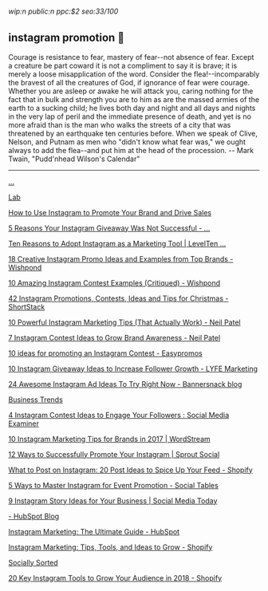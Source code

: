###### wip:n public:n ppc:$2 seo:33/100

## instagram promotion :spoon:

Courage is resistance to fear, mastery of fear--not absence of fear.  Except a
creature be part coward it is not a compliment to say it is brave; it is merely
a loose misapplication of the word.  Consider the flea!--incomparably the
bravest of all the creatures of God, if ignorance of fear were courage.
Whether you are asleep or awake he will attack you, caring nothing for the fact
that in bulk and strength you are to him as are the massed armies of the earth
to a sucking child; he lives both day and night and all days and nights in the
very lap of peril and the immediate presence of death, and yet is no more
afraid than is the man who walks the streets of a city that was threatened by
an earthquake ten centuries before.  When we speak of Clive, Nelson, and Putnam
as men who "didn't know what fear was," we ought always to add the flea--and
put him at the head of the procession.
		-- Mark Twain, "Pudd'nhead Wilson's Calendar"


----------


[      ... ](https://www.shortstack.com/blog/42-instagram-promotions-contests-ideas-and-tips-for-christmas/)

[      Lab ](https://lab.secondstreet.com/articles/steps-for-instagram-contest/)

[      How to Use Instagram to Promote Your Brand and Drive Sales ](https://neilpatel.com/blog/drive-sales-with-instagram/)

[      5 Reasons Your Instagram Giveaway Was Not Successful - ... ](https://suebzimmerman.com/blog/5-reasons-your-instagram-giveaway-was-not-successful/)

[      Ten Reasons to Adopt Instagram as a Marketing Tool | LevelTen ... ](https://getlevelten.com/blog/felipa-villegas/ten-reasons-adopt-instagram-marketing-tool)

[18 Creative Instagram Promo Ideas and Examples from Top Brands - Wishpond ](http://blog.wishpond.com/post/115675437384/18-creative-instagram-promo-ideas-and-examples-from-top-brands)

[10 Amazing Instagram Contest Examples (Critiqued) - Wishpond ](http://blog.wishpond.com/post/60369637650/10-amazing-small-business-instagram-contest-examples)

[ ](https://blog.wishpond.com/post/60369637650/10-amazing-small-business-instagram-contest-examples)

[42 Instagram Promotions, Contests, Ideas and Tips for Christmas - ShortStack ](http://www.shortstack.com/blog/42-instagram-promotions-contests-ideas-and-tips-for-christmas/)

[10 Powerful Instagram Marketing Tips (That Actually Work) - Neil Patel ](http://neilpatel.com/blog/instagram-marketing-tips/amp/)

[7 Instagram Contest Ideas to Grow Brand Awareness - Neil Patel ](http://neilpatel.com/blog/best-instagram-contest-ideas/amp/)

[10 ideas for promoting an Instagram Contest - Easypromos ](http://www.easypromosapp.com/blog/en/2016/07/10-ideas-for-promoting-an-instagram-contest/)

[ ](https://www.easypromosapp.com/blog/en/2016/07/10-ideas-for-promoting-an-instagram-contest/)

[10 Instagram Giveaway Ideas to Increase Follower Growth - LYFE Marketing ](http://www.lyfemarketing.com/blog/instagram-giveaway/)

[ ](https://www.lyfemarketing.com/blog/instagram-giveaway/)

[24 Awesome Instagram Ad Ideas To Try Right Now - Bannersnack blog ](http://blog.bannersnack.com/24-instagram-ad-ideas/amp/)

[ ](https://blog.bannersnack.com/24-instagram-ad-ideas/amp/)

[Business Trends ](http://smallbiztrends.com/2017/04/instagram-post-ideas.html)

[ ](https://smallbiztrends.com/2017/04/instagram-post-ideas.html)

[4 Instagram Contest Ideas to Engage Your Followers : Social Media Examiner ](http://www.socialmediaexaminer.com/4-instagram-contest-ideas-to-engage-your-followers/)

[ ](https://www.socialmediaexaminer.com/4-instagram-contest-ideas-to-engage-your-followers/)

[10 Instagram Marketing Tips for Brands in 2017 | WordStream ](http://www.wordstream.com/blog/ws/2015/01/06/instagram-marketing)

[12 Ways to Successfully Promote Your Instagram | Sprout Social ](http://sproutsocial.com/insights/promote-your-instagram/amp/)

[ ](https://sproutsocial.com/insights/promote-your-instagram/amp/)

[What to Post on Instagram: 20 Post Ideas to Spice Up Your Feed - Shopify ](http://www.shopify.com/blog/what-to-post-instagram-ideas)

[5 Ways to Master Instagram for Event Promotion - Social Tables ](http://www.socialtables.com/blog/event-marketing/instagram-promotion/amp/)

[9 Instagram Story Ideas for Your Business | Social Media Today ](http://www.socialmediatoday.com/news/9-instagram-story-ideas-for-your-business/522798/)

[- HubSpot Blog ](http://blog.hubspot.com/marketing/instagram-video-examples)

[Instagram Marketing: The Ultimate Guide - HubSpot ](http://www.hubspot.com/instagram-marketing)

[Instagram Marketing: Tips, Tools, and Ideas to Grow - Shopify ](http://www.shopify.com/content-services/blog/en/instagram-marketing.amp)

[Socially Sorted ](http://sociallysorted.com.au/instagram-post-ideas/)

[20 Key Instagram Tools to Grow Your Audience in 2018 - Shopify ](http://www.shopify.com/content-services/blog/en/119748357-instagram-tools.amp)

